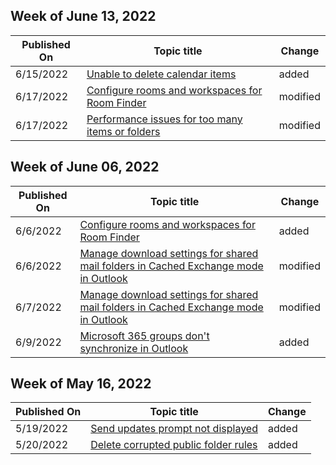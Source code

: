 <!-- This file is generated automatically each week. Changes made to this file will be overwritten.-->



## Week of June 13, 2022


| Published On |Topic title | Change |
|------|------------|--------|
| 6/15/2022 | [Unable to delete calendar items](/outlook/troubleshoot/calendaring/cannot-delete-calendar-items) | added |
| 6/17/2022 | [Configure rooms and workspaces for Room Finder](/outlook/troubleshoot/calendaring/configure-room-finder-rooms-workspaces) | modified |
| 6/17/2022 | [Performance issues for too many items or folders](/outlook/troubleshoot/performance/performance-issues-if-too-many-items-or-folders) | modified |


## Week of June 06, 2022


| Published On |Topic title | Change |
|------|------------|--------|
| 6/6/2022 | [Configure rooms and workspaces for Room Finder](/outlook/troubleshoot/calendaring/configure-room-finder-rooms-workspaces) | added |
| 6/6/2022 | [Manage download settings for shared mail folders in Cached Exchange mode in Outlook](/outlook/troubleshoot/data-files/by-default-shared-mail-folders-are-downloaded-in-cashed) | modified |
| 6/7/2022 | [Manage download settings for shared mail folders in Cached Exchange mode in Outlook](/outlook/troubleshoot/data-files/by-default-shared-mail-folders-are-downloaded-in-cashed) | modified |
| 6/9/2022 | [Microsoft 365 groups don't synchronize in Outlook](/outlook/troubleshoot/synchronization/groups-dont-synchronize) | added |


## Week of May 16, 2022


| Published On |Topic title | Change |
|------|------------|--------|
| 5/19/2022 | [Send updates prompt not displayed](/outlook/troubleshoot/calendaring/send-updates-prompt-not-displayed) | added |
| 5/20/2022 | [Delete corrupted public folder rules](/outlook/troubleshoot/data-files/delete-corrupted-public-folder-rule) | added |
